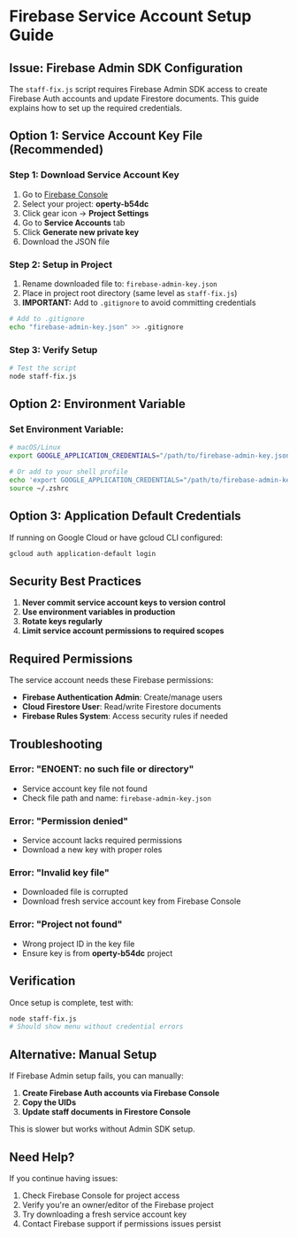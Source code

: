 # Firebase Service Account Setup Guide

## Issue: Firebase Admin SDK Configuration

The `staff-fix.js` script requires Firebase Admin SDK access to create Firebase Auth accounts and update Firestore documents. This guide explains how to set up the required credentials.

## Option 1: Service Account Key File (Recommended)

### Step 1: Download Service Account Key
1. Go to [Firebase Console](https://console.firebase.google.com/)
2. Select your project: **operty-b54dc**
3. Click gear icon → **Project Settings**
4. Go to **Service Accounts** tab
5. Click **Generate new private key**
6. Download the JSON file

### Step 2: Setup in Project
1. Rename downloaded file to: `firebase-admin-key.json`
2. Place in project root directory (same level as `staff-fix.js`)
3. **IMPORTANT:** Add to `.gitignore` to avoid committing credentials

```bash
# Add to .gitignore
echo "firebase-admin-key.json" >> .gitignore
```

### Step 3: Verify Setup
```bash
# Test the script
node staff-fix.js
```

## Option 2: Environment Variable

### Set Environment Variable:
```bash
# macOS/Linux
export GOOGLE_APPLICATION_CREDENTIALS="/path/to/firebase-admin-key.json"

# Or add to your shell profile
echo 'export GOOGLE_APPLICATION_CREDENTIALS="/path/to/firebase-admin-key.json"' >> ~/.zshrc
source ~/.zshrc
```

## Option 3: Application Default Credentials

If running on Google Cloud or have gcloud CLI configured:
```bash
gcloud auth application-default login
```

## Security Best Practices

1. **Never commit service account keys to version control**
2. **Use environment variables in production**
3. **Rotate keys regularly**
4. **Limit service account permissions to required scopes**

## Required Permissions

The service account needs these Firebase permissions:
- **Firebase Authentication Admin**: Create/manage users
- **Cloud Firestore User**: Read/write Firestore documents
- **Firebase Rules System**: Access security rules if needed

## Troubleshooting

### Error: "ENOENT: no such file or directory"
- Service account key file not found
- Check file path and name: `firebase-admin-key.json`

### Error: "Permission denied"
- Service account lacks required permissions
- Download a new key with proper roles

### Error: "Invalid key file"
- Downloaded file is corrupted
- Download fresh service account key from Firebase Console

### Error: "Project not found"
- Wrong project ID in the key file
- Ensure key is from **operty-b54dc** project

## Verification

Once setup is complete, test with:
```bash
node staff-fix.js
# Should show menu without credential errors
```

## Alternative: Manual Setup

If Firebase Admin setup fails, you can manually:

1. **Create Firebase Auth accounts via Firebase Console**
2. **Copy the UIDs**
3. **Update staff documents in Firestore Console**

This is slower but works without Admin SDK setup.

## Need Help?

If you continue having issues:
1. Check Firebase Console for project access
2. Verify you're an owner/editor of the Firebase project
3. Try downloading a fresh service account key
4. Contact Firebase support if permissions issues persist
